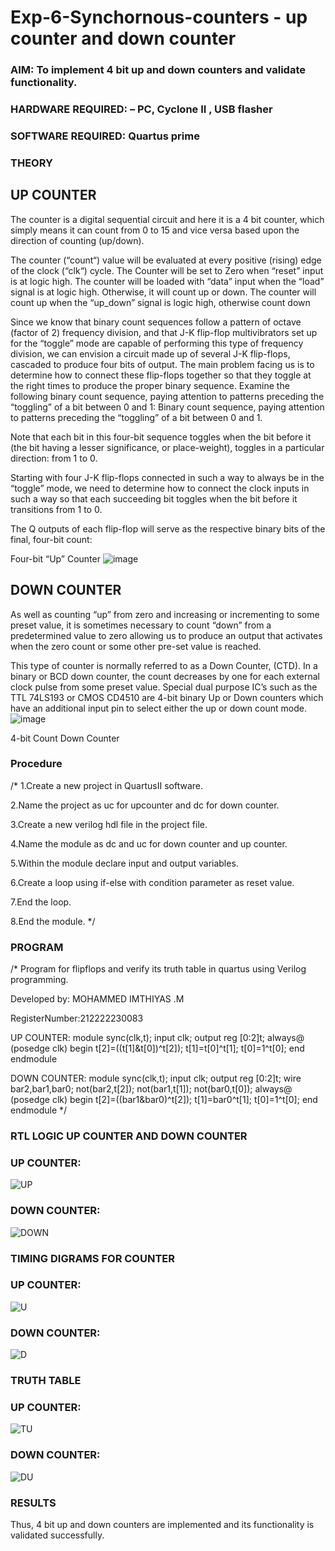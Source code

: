 # Exp-6-Synchornous-counters - up counter and down counter 
### AIM: To implement 4 bit up and down counters and validate  functionality.
### HARDWARE REQUIRED:  – PC, Cyclone II , USB flasher
### SOFTWARE REQUIRED:   Quartus prime
### THEORY 

## UP COUNTER 
The counter is a digital sequential circuit and here it is a 4 bit counter, which simply means it can count from 0 to 15 and vice versa based upon the direction of counting (up/down). 

The counter (“count“) value will be evaluated at every positive (rising) edge of the clock (“clk“) cycle.
The Counter will be set to Zero when “reset” input is at logic high.
The counter will be loaded with “data” input when the “load” signal is at logic high. Otherwise, it will count up or down.
The counter will count up when the “up_down” signal is logic high, otherwise count down

Since we know that binary count sequences follow a pattern of octave (factor of 2) frequency division, and that J-K flip-flop multivibrators set up for the “toggle” mode are capable of performing this type of frequency division, we can envision a circuit made up of several J-K flip-flops, cascaded to produce four bits of output.
The main problem facing us is to determine how to connect these flip-flops together so that they toggle at the right times to produce the proper binary sequence.
Examine the following binary count sequence, paying attention to patterns preceding the “toggling” of a bit between 0 and 1:
Binary count sequence, paying attention to patterns preceding the “toggling” of a bit between 0 and 1.

Note that each bit in this four-bit sequence toggles when the bit before it (the bit having a lesser significance, or place-weight), toggles in a particular direction: from 1 to 0.



 
 

Starting with four J-K flip-flops connected in such a way to always be in the “toggle” mode, we need to determine how to connect the clock inputs in such a way so that each succeeding bit toggles when the bit before it transitions from 1 to 0.

The Q outputs of each flip-flop will serve as the respective binary bits of the final, four-bit count:

 
 

Four-bit “Up” Counter
![image](https://user-images.githubusercontent.com/36288975/169644758-b2f4339d-9532-40c5-af40-8f4f8c942e2c.png)



## DOWN COUNTER 

As well as counting “up” from zero and increasing or incrementing to some preset value, it is sometimes necessary to count “down” from a predetermined value to zero allowing us to produce an output that activates when the zero count or some other pre-set value is reached.

This type of counter is normally referred to as a Down Counter, (CTD). In a binary or BCD down counter, the count decreases by one for each external clock pulse from some preset value. Special dual purpose IC’s such as the TTL 74LS193 or CMOS CD4510 are 4-bit binary Up or Down counters which have an additional input pin to select either the up or down count mode.
![image](https://user-images.githubusercontent.com/36288975/169644844-1a14e123-7228-4ed8-81a9-eb937dff4ac8.png)


4-bit Count Down Counter
### Procedure
/* 1.Create a new project in QuartusII software.

2.Name the project as uc for upcounter and dc for down counter.

3.Create a new verilog hdl file in the project file.

4.Name the module as dc and uc for down counter and up counter.

5.Within the module declare input and output variables.

6.Create a loop using if-else with condition parameter as reset value.

7.End the loop.

8.End the module. */


### PROGRAM 

/* Program for flipflops and verify its truth table in quartus using Verilog programming.

Developed by: MOHAMMED IMTHIYAS .M

RegisterNumber:212222230083

UP COUNTER:
module sync(clk,t); input clk; output reg [0:2]t; always@ (posedge clk) begin t[2]=((t[1]&t[0])^t[2]); t[1]=t[0]^t[1]; t[0]=1^t[0]; end endmodule

DOWN COUNTER:
module sync(clk,t); input clk; output reg [0:2]t; wire bar2,bar1,bar0; not(bar2,t[2]); not(bar1,t[1]); not(bar0,t[0]); always@ (posedge clk) begin t[2]=((bar1&bar0)^t[2]); t[1]=bar0^t[1]; t[0]=1^t[0]; end endmodule */





### RTL LOGIC UP COUNTER AND DOWN COUNTER  
### UP COUNTER:



![UP](https://github.com/imthiyas19/Exp-7-Synchornous-counters-/assets/120353416/b0570161-e619-40fa-a4b2-adb8d9ab117b)

### DOWN COUNTER:


![DOWN](https://github.com/imthiyas19/Exp-7-Synchornous-counters-/assets/120353416/d074a771-d801-40e6-8415-923c018e1ef1)


### TIMING DIGRAMS FOR COUNTER  
### UP COUNTER:

![U](https://github.com/imthiyas19/Exp-7-Synchornous-counters-/assets/120353416/51c5f663-3c41-4f25-b11a-ba6ca30fd1a8)


### DOWN COUNTER:


![D](https://github.com/imthiyas19/Exp-7-Synchornous-counters-/assets/120353416/b7a1fc0f-a4f2-4b36-8345-db2829cc1ae7)

### TRUTH TABLE 
### UP COUNTER:




![TU](https://github.com/imthiyas19/Exp-7-Synchornous-counters-/assets/120353416/5e6a3db6-caf4-4b6d-8a6e-0302aea18921)
### DOWN COUNTER:



![DU](https://github.com/imthiyas19/Exp-7-Synchornous-counters-/assets/120353416/5096723b-6c43-4727-8acf-9f10369e134e)

### RESULTS 
Thus, 4 bit up and down counters are implemented and its functionality is validated successfully.



